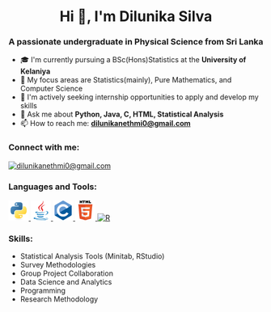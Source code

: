 <h1 align="center">Hi 👋, I'm Dilunika Silva</h1>
<h3 align="center">A passionate undergraduate in Physical Science from Sri Lanka</h3>

- 🎓 I'm currently pursuing a BSc(Hons)Statistics at the **University of Kelaniya**
- 🔬 My focus areas are Statistics(mainly), Pure Mathematics, and Computer Science
- 🌱 I'm actively seeking internship opportunities to apply and develop my skills
- 💬 Ask me about **Python, Java, C, HTML, Statistical Analysis**
- 📫 How to reach me: **dilunikanethmi0@gmail.com**

<h3 align="left">Connect with me:</h3>
<p align="left">
<a href="mailto:dilunikanethmi0@gmail.com" target="blank"><img align="center" src="https://img.shields.io/badge/Gmail-D14836?style=for-the-badge&logo=gmail&logoColor=white" alt="dilunikanethmi0@gmail.com" /></a>
</p>

<h3 align="left">Languages and Tools:</h3>
<p align="left">
<a href="https://www.python.org" target="_blank" rel="noreferrer"> <img src="https://raw.githubusercontent.com/devicons/devicon/master/icons/python/python-original.svg" alt="python" width="40" height="40"/> </a>
<a href="https://www.java.com" target="_blank" rel="noreferrer"> <img src="https://raw.githubusercontent.com/devicons/devicon/master/icons/java/java-original.svg" alt="java" width="40" height="40"/> </a>
<a href="https://www.cprogramming.com/" target="_blank" rel="noreferrer"> <img src="https://raw.githubusercontent.com/devicons/devicon/master/icons/c/c-original.svg" alt="c" width="40" height="40"/> </a>
<a href="https://www.w3.org/html/" target="_blank" rel="noreferrer"> <img src="https://raw.githubusercontent.com/devicons/devicon/master/icons/html5/html5-original-wordmark.svg" alt="html5" width="40" height="40"/> </a>
<a href="https://www.r-project.org/" target="_blank" rel="noreferrer"> <img src="https://www.r-project.org/logo/Rlogo.svg" alt="R" width="40" height="40"/> </a>
</p>

<h3 align="left">Skills:</h3>

- Statistical Analysis Tools (Minitab, RStudio)
- Survey Methodologies
- Group Project Collaboration
- Data Science and Analytics
- Programming
- Research Methodology




